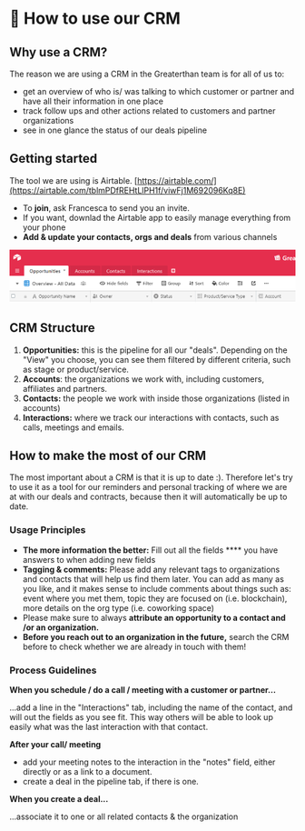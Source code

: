 # 👥 How to use our CRM

## Why use a CRM?&#x20;

The reason we are using a CRM in the Greaterthan team is for all of us to:

* get an overview of who is/ was talking to which customer or partner and have all their information in one place
* track follow ups and other actions related to customers and partner organizations
* see in one glance the status of our deals pipeline&#x20;

## Getting started

The tool we are using is Airtable. [https://airtable.com/](https://airtable.com/tblmPDfREHtLlPH1f/viwFj1M692096Kq8E)

* To **join**, ask Francesca to send you an invite.&#x20;
* If you want, downlad the Airtable app to easily manage everything from your phone
* **Add & update your contacts, orgs and deals** from various channels

![](<../.gitbook/assets/image (6).png>)

## CRM Structure&#x20;

1. **Opportunities:** this is the pipeline for all our "deals". Depending on the "View" you choose, you can see them filtered by different criteria, such as stage or product/service.
2. **Accounts**: the organizations we work with, including customers, affiliates and partners.
3. **Contacts:** the people we work with inside those organizations (listed in accounts)
4. **Interactions:** where we track our interactions with contacts, such as calls, meetings and emails.&#x20;

## How to make the most of our CRM

The most important about a CRM is that it is up to date :). Therefore let's try to use it as a tool for our reminders and personal tracking of where we are at with our deals and contracts, because then it will automatically be up to date.

### Usage Principles

* **The more information the better:** Fill out all the fields **** you have answers to when adding new fields
* **Tagging & comments:** Please add any relevant tags to organizations and contacts that will help us find them later. You can add as many as you like, and it makes sense to include comments about things such as: event where you met them, topic they are focused on (i.e. blockchain), more details on the org type (i.e. coworking space)
* Please make sure to always **attribute an opportunity to a contact and /or an organization.**&#x20;
* **Before you reach out to an organization in the future,** search the CRM before to check whether we are already in touch with them!

### Process Guidelines

**When you schedule / do a call / meeting with a customer or partner...**

...add a line in the "Interactions" tab, including the name of the contact, and will out the fields as you see fit. This way others will be able to look up easily what was the last interaction with that contact.&#x20;

**After your call/ meeting**

* add your meeting notes to the interaction in the "notes" field, either directly or as a link to a document.
* create a deal in the pipeline tab, if there is one.&#x20;

**When you create a deal...**

...associate it to one or all related contacts & the organization
